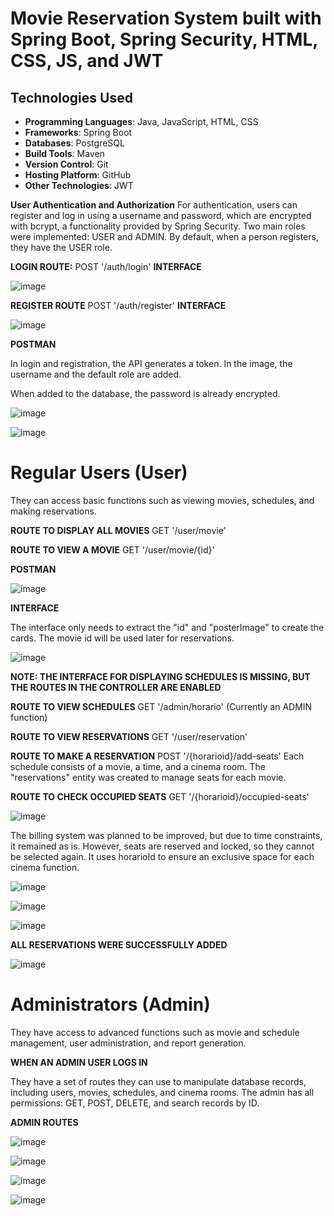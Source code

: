 # Movie Reservation System built with Spring Boot, Spring Security, HTML, CSS, JS, and JWT

## Technologies Used

- **Programming Languages**: Java, JavaScript, HTML, CSS
- **Frameworks**: Spring Boot
- **Databases**: PostgreSQL
- **Build Tools**: Maven
- **Version Control**: Git
- **Hosting Platform**: GitHub
- **Other Technologies**: JWT

**User Authentication and Authorization**
For authentication, users can register and log in using a username and password, which are encrypted with bcrypt, a functionality provided by Spring Security. Two main roles were implemented: USER and ADMIN. By default, when a person registers, they have the USER role.

**LOGIN ROUTE:** POST '/auth/login'
**INTERFACE**

![image](https://github.com/user-attachments/assets/4cfb4627-8f48-4682-b883-ad02474b4b5b)

**REGISTER ROUTE** POST '/auth/register'
**INTERFACE**

![image](https://github.com/user-attachments/assets/18e97dd4-0808-4bd0-9459-93c3d17ded68)

**POSTMAN**

In login and registration, the API generates a token. In the image, the username and the default role are added.

When added to the database, the password is already encrypted.

![image](https://github.com/user-attachments/assets/c03d585a-0b00-4c37-8b4a-15912ee71695)

![image](https://github.com/user-attachments/assets/1954589f-ee09-4582-8e84-6334685ef435)

# Regular Users (User)

They can access basic functions such as viewing movies, schedules, and making reservations.

**ROUTE TO DISPLAY ALL MOVIES** GET '/user/movie'

**ROUTE TO VIEW A MOVIE** GET '/user/movie/{id}'

**POSTMAN**

![image](https://github.com/user-attachments/assets/2f633131-5626-4462-9b25-44a6a38c2e93)

**INTERFACE**

The interface only needs to extract the "id" and "posterImage" to create the cards. The movie id will be used later for reservations.

![image](https://github.com/user-attachments/assets/ec339aeb-8381-4f07-825c-0ecdcb91be15)

**NOTE: THE INTERFACE FOR DISPLAYING SCHEDULES IS MISSING, BUT THE ROUTES IN THE CONTROLLER ARE ENABLED**

**ROUTE TO VIEW SCHEDULES** GET '/admin/horario' (Currently an ADMIN function)

**ROUTE TO VIEW RESERVATIONS** GET '/user/reservation'

**ROUTE TO MAKE A RESERVATION** POST '/{horarioid}/add-seats' Each schedule consists of a movie, a time, and a cinema room. The "reservations" entity was created to manage seats for each movie.

**ROUTE TO CHECK OCCUPIED SEATS** GET '/{horarioid}/occupied-seats'

![image](https://github.com/user-attachments/assets/e68d5e47-e013-4a9a-a83f-cabdcf2685f2)

The billing system was planned to be improved, but due to time constraints, it remained as is. However, seats are reserved and locked, so they cannot be selected again.
It uses horarioId to ensure an exclusive space for each cinema function.

![image](https://github.com/user-attachments/assets/7ede1caf-0dc7-472c-ac06-ab65742ed647)

![image](https://github.com/user-attachments/assets/13474aa6-f001-4312-8616-346d1b6a74c8)

![image](https://github.com/user-attachments/assets/85c5c34a-891b-4b0c-9efe-dc2b36a21367)

**ALL RESERVATIONS WERE SUCCESSFULLY ADDED**

![image](https://github.com/user-attachments/assets/e9b04078-f379-411b-9d0b-2af4236360a8)

# Administrators (Admin)

They have access to advanced functions such as movie and schedule management, user administration, and report generation.

**WHEN AN ADMIN USER LOGS IN**

They have a set of routes they can use to manipulate database records, including users, movies, schedules, and cinema rooms. The admin has all permissions: GET, POST, DELETE, and search records by ID.

**ADMIN ROUTES**

![image](https://github.com/user-attachments/assets/587be1bc-e70d-4e5f-855a-98bb82b17d40)

![image](https://github.com/user-attachments/assets/cc34f9f6-e600-482e-9032-7dd40614a787)

![image](https://github.com/user-attachments/assets/ba5f04c9-00e2-431d-929d-d00e9cc99594)

![image](https://github.com/user-attachments/assets/2b2e8402-e8e9-42fe-9edb-a66fdb0dcc6d)

